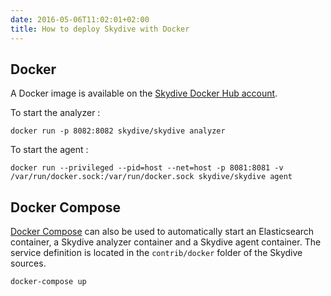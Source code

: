 ```yaml
---
date: 2016-05-06T11:02:01+02:00
title: How to deploy Skydive with Docker
---
```


## Docker

A Docker image is available on the [Skydive Docker Hub account](https://hub.docker.com/r/skydive/).

To start the analyzer :
```console
docker run -p 8082:8082 skydive/skydive analyzer
```

To start the agent :
```console
docker run --privileged --pid=host --net=host -p 8081:8081 -v /var/run/docker.sock:/var/run/docker.sock skydive/skydive agent
```

## Docker Compose

[Docker Compose](https://docs.docker.com/compose/) can also be used to automatically start
an Elasticsearch container, a Skydive analyzer container and a Skydive agent container. The service
definition is located in the `contrib/docker` folder of the Skydive sources.

```console
docker-compose up
```
